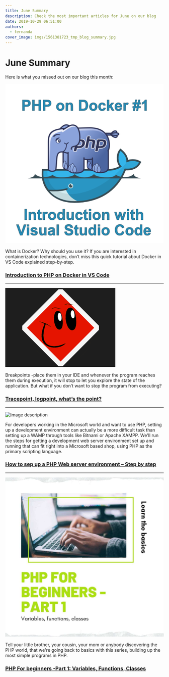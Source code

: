 ```yaml
---
title: June Summary
description: Check the most important articles for June on our blog
date: 2019-10-29 06:51:00
authors:
  - fernanda
cover_image: imgs/1561381723_tmp_blog_summary.jpg
---
```


# June Summary

Here is what you missed out on our blog this month:

<!-- more -->

![Image description](imgs/Docker1.png)

What is Docker? Why should you use it? 
If you are interested in containerization technologies, don’t miss this quick tutorial about Docker in VS Code explained step-by-step. 

### [Introduction to PHP on Docker in VS Code](https://blog.devsense.com/introduction-to-php-on-docker-with-visual-studio-code)



-----
![Image description](imgs/logpoint.png)

Breakpoints -place them in your IDE and whenever the program reaches them during execution, it will stop to let you explore the state of the application. 
But what if you don’t want to stop the program from executing? 

### [Tracepoint, logpoint, what’s the point?](https://blog.devsense.com/tracepoint-logpoint)



-----

![Image description](https://blog.devsense.com/bl-content/uploads/pages/55fbc6f68ca675aacf80b0d56526d795/phpserver(2).jpg)


For developers working in the Microsoft world and want to use PHP, setting up a development environment can actually be a more difficult task than setting up a WAMP through tools like Bitnami or Apache XAMPP. 
We'll run the steps for getting a development web server environment set up and running that can fit right into a Microsoft based shop, using PHP as the primary scripting language.

### [How to sep up a PHP Web server environment – Step by step](https://blog.devsense.com/how-to-set-up-php-web-server)




-----
![Image description](imgs/1561106431_tmp_php_beginners.jpg)

Tell your little brother, your cousin, your mom or anybody discovering the PHP world, that we're going back to basics with this series, building up the most simple programs in PHP.

### [PHP For beginners -Part 1: Variables, Functions, Classes](https://blog.devsense.com/php-for-beginners-part-1-variables-functions-classes)










